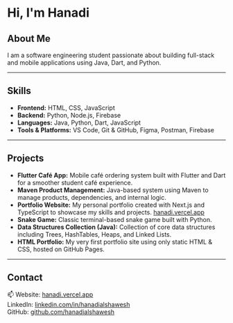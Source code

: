 # Hi, I'm Hanadi

## About Me
I am a software engineering student passionate about building full-stack and mobile applications using Java, Dart, and Python.

---

## Skills

- **Frontend:** HTML, CSS, JavaScript  
- **Backend:** Python, Node.js, Firebase  
- **Languages:** Java, Python, Dart, JavaScript  
- **Tools & Platforms:** VS Code, Git & GitHub, Figma, Postman, Firebase

---

## Projects

- **Flutter Café App:** Mobile café ordering system built with Flutter and Dart for a smoother student café experience.  
- **Maven Product Management:** Java-based system using Maven to manage products, dependencies, and internal logic.  
- **Portfolio Website:** My personal portfolio created with Next.js and TypeScript to showcase my skills and projects. [hanadi.vercel.app](https://hanadi.vercel.app)  
- **Snake Game:** Classic terminal-based snake game built with Python.  
- **Data Structures Collection (Java):** Collection of core data structures including Trees, HashTables, Heaps, and Linked Lists.  
- **HTML Portfolio:** My very first portfolio site using only static HTML & CSS, hosted on GitHub Pages.

---

## Contact

📫 Website: [hanadi.vercel.app](https://hanadi.vercel.app)  
LinkedIn: [linkedin.com/in/hanadialshawesh](https://www.linkedin.com/in/hanadi-alshawesh-1b4541273/)  
GitHub: [github.com/hanadialshawesh](https://github.com/hanadialshawesh)
